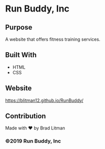 # Run Buddy, Inc

## Purpose
A website that offers fitness training services. 

## Built With
* HTML
* CSS

## Website
https://blitman12.github.io/RunBuddy/

## Contribution
Made with ❤️ by Brad Litman

### ©️2019 Run Buddy, Inc 
